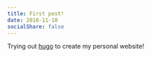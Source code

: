 ```yaml
---
title: First post!
date: 2018-11-10
socialShare: false
---
```


Trying out [hugo](https://gohugo.io/) to create my personal website!